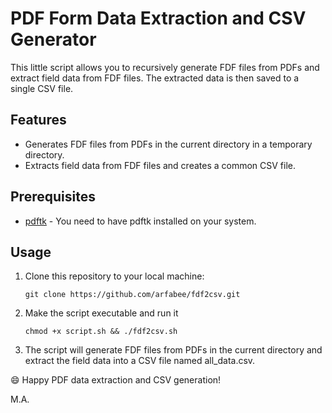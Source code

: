 # PDF Form Data Extraction and CSV Generator 

This little script allows you to recursively generate FDF files from PDFs and extract field data from FDF files. The extracted data is then saved to a single CSV file.

## Features

- Generates FDF files from PDFs in the current directory in a temporary directory.
- Extracts field data from FDF files and creates a common CSV file.

## Prerequisites

- [pdftk](https://www.pdflabs.com/tools/pdftk-the-pdf-toolkit/) - You need to have pdftk installed on your system.

## Usage

1. Clone this repository to your local machine:

   ```shell
   git clone https://github.com/arfabee/fdf2csv.git
   
2. Make the script executable and run it

   ```shell
   chmod +x script.sh && ./fdf2csv.sh

3. The script will generate FDF files from PDFs in the current directory and extract the field data into a CSV file named all_data.csv.

😄 Happy PDF data extraction and CSV generation!

M.A. 

